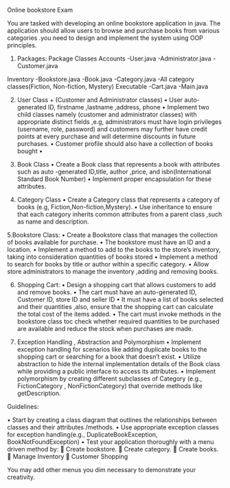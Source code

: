 Online bookstore Exam

You are tasked with developing an online bookstore application in java. The application should allow users to browse and purchase books from various categories .you need to design and implement the system using OOP principles.

1.	Packages:
Package	Classes
Accounts	-User.java
-Administrator.java
-Customer.java

Inventory	-Bookstore.java
-Book.java
-Category.java
-All category classes(Fiction, Non-fiction, Mystery)
Executable	-Cart.java
-Main.java

2.	User Class + (Customer and Administrator classes)
•	User auto-generated ID, firstname ,lastname ,address, phone
•	Implement two child classes namely (customer and administrator classes) with appropriate distinct fields ,e.g, administrators must have login privileges (username, role, password) and customers may further have credit points at every purchase and will determine discounts in future purchases.
•	Customer profile should also have a collection of books bought
•	
3.	Book Class
•	Create a Book class that represents a book with attributes such as auto -generated ID,title, author ,price, and isbn(International Standard Book Number)
•	Implement proper encapsulation for these attributes.


4. Category Class
•	Create a Category class that represents a category of books (e.g, Fiction,Non-fiction,Mystery).
•	Use inheritance to ensure that each category inherits common attributes from a parent class ,such as name and description.

5.Bookstore Class:
•	Create a Bookstore class that manages the collection of books available for purchase.
•	The bookstore must have an ID and a location.
•	Implement a method to add to the books to the store’s inventory, taking into consideration quantities of books stored
•	Implement a method to search for books by title or author within a specific category.
•	Allow store administrators to manage the inventory ,adding and removing books.


6. Shopping Cart:
•	Design a shopping cart that allows customers to add and remove books.
•	The cart must have an auto-generated ID, Customer ID, store ID and seller ID
•	It must have a list of books selected and their quantities ,also, ensure that the shopping cart can calculate the total cost of the items added.
•	The cart must invoke methods in the bookstore class toc check whether required quantities to be purchased are available and reduce the stock when purchases are made.

7.  Exception Handling , Abstraction and Polymorphism
•	Implement exception handling for scenarios like adding duplicate books to the shopping cart or searching for a book that doesn’t exist.
•	Utilize abstraction to hide the internal implementation details of the Book class while providing a public interface to access its attributes.
•	Implement polymorphism by creating different subclasses of Category (e.g., FictionCategory , NonFictionCategory) that override methods like getDescription.

Guidelines:

•	Start by creating a class diagram that outlines the relationships between classes and their attributes /methods.
•	Use appropriate exception classes for exception handling(e.g., DuplicateBookException, BookNotFoundException)
•	Test your application thoroughly with a menu driven method by:
	Create bookstore.
	Create category.
	Create books.
	Manage Inventory
	Customer Shopping

You may add other menus you dim necessary to demonstrate your creativity.






